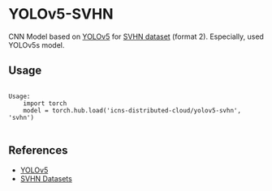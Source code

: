 # YOLOv5-SVHN
CNN Model based on [YOLOv5](https://github.com/ultralytics/yolov5) for [SVHN dataset](http://ufldl.stanford.edu/housenumbers) (format 2).
Especially, used YOLOv5s model.

## Usage
<pre>
<code>
Usage:
    import torch
    model = torch.hub.load('icns-distributed-cloud/yolov5-svhn', 'svhn')
</code>
</pre>

## References
- [YOLOv5](https://github.com/ultralytics/yolov5)
- [SVHN Datasets](http://ufldl.stanford.edu/housenumbers)
